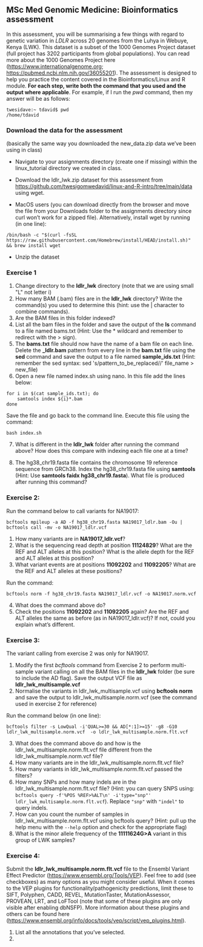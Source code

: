## MSc Med Genomic Medicine: Bioinformatics assessment

In this assessment, you will be summarising a few things with regard to genetic variation in _LDLR_ across 20 genomes from the Luhya in Webuye, Kenya (LWK). This dataset is a subset of the 1000 Genomes Project dataset (full project has 3202 participants from global populations). You can read more about the 1000 Genomes Project here (https://www.internationalgenome.org; https://pubmed.ncbi.nlm.nih.gov/36055201). 
The assessment is designed to help you practice the content covered in the Bioinformatics/Linux and R module. **For each step, write both the command that you used and the output where applicable**. For example, if I run the _pwd_ command, then my answer will be as follows:

```
twesidave:~ tdavid$ pwd
/home/tdavid
```

### Download the data for the assessment 
(basically the same way you downloaded the new_data.zip data we’ve been using in class)

- Navigate to your assignments directory (create one if missing) within the linux_tutorial directory we created in class. 

- Download the ldlr_lwk.zip dataset for this assessment from https://github.com/twesigomwedavid/linux-and-R-intro/tree/main/data using wget. 

- MacOS users (you can download directly from the browser and move the file from your Downloads folder to the assignments directory since curl won’t work for a zipped file). Alternatively, install wget by running (in one line): 

```
/bin/bash -c "$(curl -fsSL https://raw.githubusercontent.com/Homebrew/install/HEAD/install.sh)" && brew install wget
```

-	Unzip the dataset

### Exercise 1 

1.	Change directory to the **ldlr_lwk** directory (note that we are using small "L" not letter i)
2.	How many BAM (.bam) files are in the **ldlr_lwk** directory? Write the command(s) you used to determine this (hint: use the | character to combine commands). 
3.	Are the BAM files in this folder indexed? 
4.	List all the bam files in the folder and save the output of the **ls** command to a file named bams.txt (Hint: Use the * wildcard and remember to redirect with the > sign). 
5.	The **bams.txt** file should now have the name of a bam file on each line. Delete the **_ldlr.bam** pattern from every line in the **bam.txt** file using the **sed** command and save the output to a file named **sample_ids.txt** (Hint: remember the sed syntax: sed 's/pattern_to_be_replaced//' file_name > new_file)  
6.	Open a new file named index.sh using nano. In this file add the lines below:

```
for i in $(cat sample_ids.txt); do 
    samtools index ${i}*.bam 
done
```
Save the file and go back to the command line. Execute this file using the command:

```
bash index.sh
```

7. What is different in the **ldlr_lwk** folder after running the command above? How does this compare with indexing each file one at a time?

8. The hg38_chr19.fasta file contains the chromosome 19 reference sequence from GRCh38. Index the hg38_chr19.fasta file using **samtools** (Hint: Use **samtools faidx hg38_chr19.fasta**). What file is produced after running this command?


### Exercise 2:

Run the command below to call variants for NA19017:

```
bcftools mpileup -a AD -f hg38_chr19.fasta NA19017_ldlr.bam -Ou | bcftools call -mv -o NA19017_ldlr.vcf
```

1. How many variants are in **NA19017_ldlr.vcf**? 
2. What is the sequencing read depth at position **11124829**? What are the REF and ALT alleles at this position? What is the allele depth for the REF and ALT alleles at this position?
3. What variant events are at positions **11092202** and **11092205**? What are the REF and ALT alleles at these positions? 

Run the command:

```
bcftools norm -f hg38_chr19.fasta NA19017_ldlr.vcf -o NA19017.norm.vcf
```

4.	What does the command above do?
5.	Check the positions **11092202** and **11092205** again? Are the REF and ALT alleles the same as before (as in NA19017_ldlr.vcf)? If not, could you explain what’s different. 


### Exercise 3:

The variant calling from exercise 2 was only for NA19017. 

1. Modify the first _bcftools_ command from Exercise 2 to perform multi-sample variant calling on all the BAM files in the **ldlr_lwk** folder (be sure to include the AD flag). Save the output VCF file as **ldlr_lwk_multisample.vcf**
2. Normalise the variants in ldlr_lwk_multisample.vcf using **bcftools norm** and save the output to ldlr_lwk_multisample.norm.vcf (see the command used in exercise 2 for reference)
   

Run the command below (in one line):

```
bcftools filter -s LowQual -i'QUAL>=30 && AD[*:1]>=15' -g8 -G10 ldlr_lwk_multisample.norm.vcf  -o ldlr_lwk_multisample.norm.flt.vcf
```

3. What does the command above do and how is the ldlr_lwk_multisample.norm.flt.vcf file different from the ldlr_lwk_multisample.norm.vcf file?
4. How many variants are in the ldlr_lwk_multisample.norm.flt.vcf file?
5. How many variants in ldlr_lwk_multisample.norm.flt.vcf passed the filters? 
6. How many SNPs and how many indels are in the ldlr_lwk_multisample.norm.flt.vcf file? (Hint: you can query SNPS using: ```bcftools query -f'%POS %REF>%ALT\n' -i'type="snp"' ldlr_lwk_multisample.norm.flt.vcf```). Replace ```"snp"``` with ```"indel"``` to query indels.
7. How can you count the number of samples in ldlr_lwk_multisample.norm.flt.vcf using bcftools query? (Hint: pull up the help menu with the ```--help``` option and check for the appropriate flag)
8. What is the minor allele frequency of the **11111624G>A** variant in this group of LWK samples?

### Exercise 4:

Submit the **ldlr_lwk_multisample.norm.flt.vcf** file to the Ensembl Variant Effect Predictor (https://www.ensembl.org/Tools/VEP). Feel free to add (see checkboxes) as many options as you might consider useful. When it comes to the VEP plugins for functionality/pathogenicity predictions, limit these to SIFT, Polyphen, CADD, REVEL, MutationTaster, MutationAssessor, PROVEAN, LRT, and LoFTool (note that some of these plugins are only visible after enabling dbNSFP). More information about these plugins and others can be found here (https://www.ensembl.org/info/docs/tools/vep/script/vep_plugins.html).  

1.	List all the annotations that you’ve selected.
2.	


